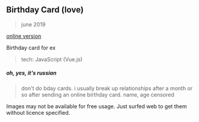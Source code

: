 ## Birthday Card (love)

> june 2019

[online version](https://ripssr.github.io/hbk_n/)

Birthday card for ex

> tech: JavaScript (Vue.js)

##### oh, yes, it's russian

> don't do bday cards. i usually break up relationships after a month or so after sending an online birthday card. name, age censored


Images may not be available for free usage. Just surfed web to get them without licence specified.
